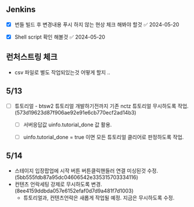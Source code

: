
## Jenkins 
 - [x] 번들 빌드 후 변경내용 푸시 하지 않는 현상 체크 해봐야 할것 ✅ 2024-05-20
 - [x] Shell script 확인 해볼것 ✅ 2024-05-20


## 런처스트링 체크
- csv 파일로 별도 작업되있는것 어떻게 할지 .. 

## 5/13
- [ ] 튜토리얼 - btsw2 튜토리얼 개발하기전까지  기존 nctz 튜토리얼 무시하도록 작업. (573d19623d87f906ae92e91e6cb770ecf2ad14b3)
	- [ ] 서버응답값 uinfo.tutorial_done 값 활용.
	- [ ] uinfo.tutorial_done = true 이면 모든 튜토리얼 클리어로 판정하도록 작업.


## 5/14
- 스테이지 입장팝업에 시작 버튼 버튼클릭핸들러 연결 미싱된것 수정. (5bb555fdb87a95dc04606542e335315703334116)
- 컨텐츠 언락세팅 강제로 무시하도록 변경. (8ee4159ddbda057e6152efaf0d7d9a481f7d1003)
	- 튜토리얼과, 컨텐츠언락은 새롭게 작업될 예정. 지금은 무시하도록 수정.



